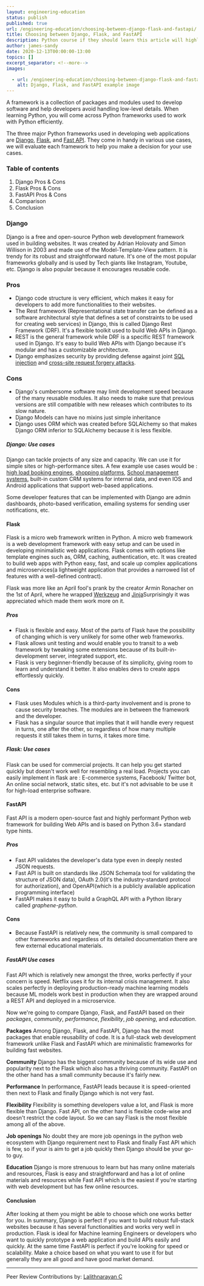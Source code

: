 ```yaml
---
layout: engineering-education
status: publish
published: true
url: /engineering-education/choosing-between-django-flask-and-fastapi/
title: Choosing between Django, Flask, and FastAPI
description: Python course if they should learn this article will highlight some features that will enable a beginner to make an informed decision between Django, Flask, or Fast API.
author: james-sandy
date: 2020-12-13T00:00:00-13:00
topics: []
excerpt_separator: <!--more-->
images:

  - url: /engineering-education/choosing-between-django-flask-and-fastapi/hero.jpg
    alt: Django, Flask, and FastAPI example image
---
```

A framework is a collection of packages and modules used to develop software and help developers avoid handling low-level details. When learning Python, you will come across Python frameworks used to work with Python efficiently. 
<!--more-->
The three major Python frameworks used in developing web applications are [Django](https://www.djangoproject.com/), [Flask](https://en.wikipedia.org/wiki/Flask_(web_framework)), and [Fast API](https://fastapi.tiangolo.com/). They come in handy in various use cases, we will evaluate each framework to help you make a decision for your use cases.

### Table of contents
1. Django Pros & Cons
2. Flask Pros & Cons
3. FastAPI Pros & Cons
4. Comparison
5. Conclusion

### Django
Django is a free and open-source Python web development framework used in building websites. It was created by Adrian Holovaty and Simon Willison in 2003 and made use of the Model-Template-View pattern. It is trendy for its robust and straightforward nature. It's one of the most popular frameworks globally and is used by Tech giants like Instagram, Youtube, etc. Django is also popular because it encourages reusable code.

### Pros
- Django code structure is very efficient, which makes it easy for developers to add more functionalities to their websites.
- The Rest framework (Representational state transfer can be defined as a software architectural style that defines a set of constraints to be used for creating web services) in Django, this is called Django Rest Framework (DRF). It's a flexible toolkit used to build Web APIs in Django. 
- REST is the general framework while DRF is a specific REST framework used in Django. It's easy to build Web APIs with Django because it's modular and has a customizable architecture.
- Django emphasizes security by providing defense against joint [SQL injection](https://en.wikipedia.org/wiki/SQL_injection) and [cross-site request forgery attacks](https://en.wikipedia.org/wiki/Cross-site_request_forgery).

### Cons
- Django's cumbersome software may limit development speed because of the many reusable modules. It also needs to make sure that previous versions are still compatible with new releases which contributes to its slow nature. 
- Django Models can have no mixins just simple inheritance 
- Django uses ORM which was created before SQLAlchemy so that makes Django ORM inferior to SQLAlchemy because it is less flexible.

##### Django: Use cases
Django can tackle projects of any size and capacity. We can use it for simple sites or high-performance sites. A few example use cases would be : [high load booking engines](https://github.com/amadeus4dev/amadeus-flight-booking-django), [shopping platforms](https://github.com/benedictchen/django-shopping-cart), [School management systems](https://github.com/adigunsherif/Django-School-Management-System), built-in custom CRM systems for internal data, and even IOS and Android applications that support web-based applications. 

Some developer features that can be implemented with Django are admin dashboards, photo-based verification, emailing systems for sending user notifications, etc.

#### Flask
Flask is a micro web framework written in Python. A micro web framework is a web development framework with easy setup and can be used in developing minimalistic web applications. Flask comes with options like template engines such as, ORM, caching, authentication, etc. It was created to build web apps with Python easy, fast, and scale up complex applications and microservices(a lightweight application that provides a narrowed list of features with a well-defined contract).  

Flask was more like an April fool's prank by the creator Armin Ronacher on the 1st of April, where he wrapped [Werkzeug](https://werkzeug.palletsprojects.com/en/1.0.x/) and [Jinja](https://jinja.palletsprojects.com/en/2.11.x/)Surprisingly it was appreciated which made them work more on it.

##### Pros
- Flask is flexible and easy. Most of the parts of Flask have the possibility of changing which is very unlikely for some other web frameworks.
- Flask allows unit testing and would enable you to transit to a web framework by tweaking some extensions because of its built-in-development server, integrated support, etc.
- Flask is very beginner-friendly because of its simplicity, giving room to learn and understand it better. It also enables devs to create apps effortlessly quickly. 

#### Cons
- Flask uses Modules which is a third-party involvement and is prone to cause security breaches. The modules are in between the framework and the developer.
- Flask has a singular source that implies that it will handle every request in turns, one after the other, so regardless of how many multiple requests it still takes them in turns, it takes more time.

##### Flask: Use cases
Flask can be used for commercial projects. It can help you get started quickly but doesn't work well for resembling a real load. Projects you can easily implement in flask are : E-commerce systems, Facebook/ Twitter bot, An online social network, static sites, etc. but it's not advisable to be use it for high-load enterprise software.

#### FastAPI  
Fast API is a modern open-source fast and highly performant Python web framework for building Web APIs and is based on Python 3.6+ standard type hints. 

##### Pros
- Fast API validates the developer's data type even in deeply nested JSON requests.
- Fast API is built on standards like JSON Schema(a tool for validating the structure of JSON data), OAuth 2.0(it's the industry-standard protocol for authorization), and OpenAPI(which is a publicly available application programming interface)
- FastAPI makes it easy to build a GraphQL API with a Python library called *graphene-python*.

#### Cons
- Because FastAPI is relatively new, the community is small compared to other frameworks and regardless of its detailed documentation there are few external educational materials.

##### FastAPI Use cases
Fast API which is relatively new amongst the three, works perfectly if your concern is speed. Netflix uses it for its internal crisis management. It also scales perfectly in deploying production-ready machine learning models because ML models work best in production when they are wrapped around a REST API and deployed in a microservice.

Now we're going to compare Django, Flask, and FastAPI based on their *packages*, *community*, *performance*, *flexibility*, *job opening*, and *education*.

**Packages**
Among Django, Flask, and FastAPI, Django has the most packages that enable reusability of code. It is a full-stack web development framework unlike Flask and FastAPI which are minimalistic frameworks for building fast websites.

**Community**
Django has the biggest community because of its wide use and popularity next to the Flask which also has a thriving community. FastAPI on the other hand has a small community because it's fairly new.

**Performance**
In performance, FastAPI leads because it is speed-oriented then next to Flask and finally Django which is not very fast.

**Flexibility**
Flexibility is something developers value a lot, and Flask is more flexible than Django. Fast API, on the other hand is flexible code-wise and doesn't restrict the code layout. So we can say Flask is the most flexible among all of the above.

**Job openings**
No doubt they are more job openings in the python web ecosystem with Django requirement next to Flask and finally Fast API which is few, so if your is aim to get a job quickly then Django should be your go-to guy.

**Education**
Django is more strenuous to learn but has many online materials and resources, Flask is easy and straightforward and has a lot of online materials and resources while Fast API which is the easiest if you're starting with web development but has few online resources.

#### Conclusion
After looking at them you might be able to choose which one works better for you. In summary, Django is perfect if you want to build robust full-stack websites because it has several functionalities and works very well in production. Flask is ideal for Machine learning Engineers or developers who want to quickly prototype a web application and build APIs easily and quickly. At the same time FastAPI is perfect if you're looking for speed or scalability. Make a choice based on what you want to use it for but generally they are all good and have good market demand.

---
Peer Review Contributions by: [Lalithnarayan C](/engineering-education/authors/lalithnarayan-c/)
